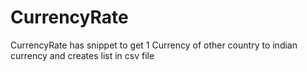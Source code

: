 # CurrencyRate
CurrencyRate has snippet to get 1 Currency of other country to indian currency and creates list in csv file  


